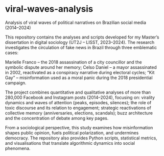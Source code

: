 # viral-waves-analysis
Analysis of viral waves of political narratives on Brazilian social media (2014–2024)

This repository contains the analyses and scripts developed for my Master’s dissertation in digital sociology (UT2J – LISST, 2023–2024).
The research investigates the circulation of fake news in Brazil through three emblematic cases:

Marielle Franco – the 2018 assassination of a city councillor and the symbolic dispute around her memory;
Celso Daniel – a mayor assassinated in 2002, reactivated as a conspiracy narrative during electoral cycles;
“Kit Gay” – misinformation used as a moral panic during the 2018 presidential campaign.

The project combines quantitative and qualitative analyses of more than 280,000 Facebook and Instagram posts (2014–2024), focusing on:
virality dynamics and waves of attention (peaks, episodes, silences);
the role of toxic discourse and its relation to engagement;
strategic reactivations of collective memory (anniversaries, elections, scandals);
buzz architecture and the concentration of debate among key pages.

From a sociological perspective, this study examines how misinformation shapes public opinion, fuels political polarization, and undermines democracy.
The repository also provides Python scripts, statistical metrics, and visualisations that translate algorithmic dynamics into social phenomena.
